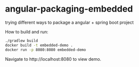 # angular-packaging-embedded
trying different ways to package a angular + spring boot project 

How to build and run:

```sh
./gradlew build
docker build -t embedded-demo .
docker run -p 8080:8080 embedded-demo
```

Navigate to http://localhost:8080 to view demo.
